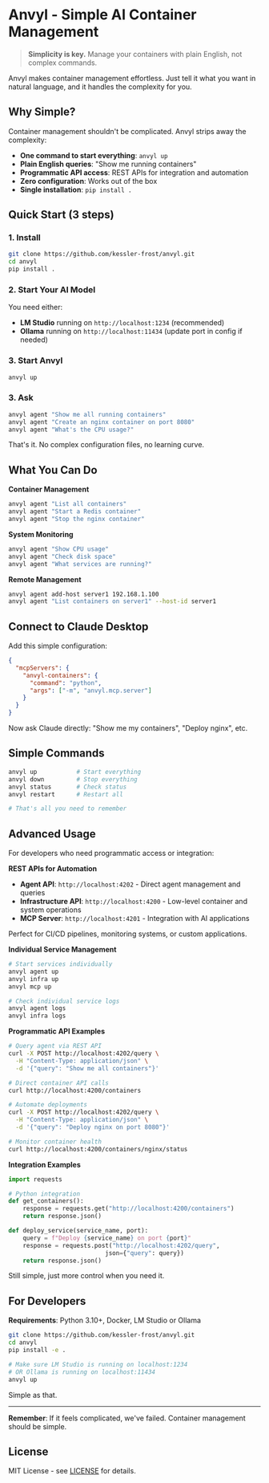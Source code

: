 # Anvyl - Simple AI Container Management

> **Simplicity is key.** Manage your containers with plain English, not complex commands.

Anvyl makes container management effortless. Just tell it what you want in natural language, and it handles the complexity for you.

## Why Simple?

Container management shouldn't be complicated. Anvyl strips away the complexity:

- **One command to start everything**: `anvyl up`
- **Plain English queries**: "Show me running containers"
- **Programmatic API access**: REST APIs for integration and automation
- **Zero configuration**: Works out of the box
- **Single installation**: `pip install .`

## Quick Start (3 steps)

### 1. Install
```bash
git clone https://github.com/kessler-frost/anvyl.git
cd anvyl
pip install .
```

### 2. Start Your AI Model
You need either:
- **LM Studio** running on `http://localhost:1234` (recommended)
- **Ollama** running on `http://localhost:11434` (update port in config if needed)

### 3. Start Anvyl
```bash
anvyl up
```

### 3. Ask
```bash
anvyl agent "Show me all running containers"
anvyl agent "Create an nginx container on port 8080"
anvyl agent "What's the CPU usage?"
```

That's it. No complex configuration files, no learning curve.

## What You Can Do

**Container Management**
```bash
anvyl agent "List all containers"
anvyl agent "Start a Redis container"
anvyl agent "Stop the nginx container"
```

**System Monitoring**
```bash
anvyl agent "Show CPU usage"
anvyl agent "Check disk space"
anvyl agent "What services are running?"
```

**Remote Management**
```bash
anvyl agent add-host server1 192.168.1.100
anvyl agent "List containers on server1" --host-id server1
```

## Connect to Claude Desktop

Add this simple configuration:

```json
{
  "mcpServers": {
    "anvyl-containers": {
      "command": "python",
      "args": ["-m", "anvyl.mcp.server"]
    }
  }
}
```

Now ask Claude directly: "Show me my containers", "Deploy nginx", etc.

## Simple Commands

```bash
anvyl up           # Start everything
anvyl down         # Stop everything  
anvyl status       # Check status
anvyl restart      # Restart all

# That's all you need to remember
```

## Advanced Usage

For developers who need programmatic access or integration:

**REST APIs for Automation**
- **Agent API**: `http://localhost:4202` - Direct agent management and queries
- **Infrastructure API**: `http://localhost:4200` - Low-level container and system operations
- **MCP Server**: `http://localhost:4201` - Integration with AI applications

Perfect for CI/CD pipelines, monitoring systems, or custom applications.

**Individual Service Management**
```bash
# Start services individually
anvyl agent up
anvyl infra up  
anvyl mcp up

# Check individual service logs
anvyl agent logs
anvyl infra logs
```

**Programmatic API Examples**
```bash
# Query agent via REST API
curl -X POST http://localhost:4202/query \
  -H "Content-Type: application/json" \
  -d '{"query": "Show me all containers"}'

# Direct container API calls
curl http://localhost:4200/containers

# Automate deployments
curl -X POST http://localhost:4202/query \
  -H "Content-Type: application/json" \
  -d '{"query": "Deploy nginx on port 8080"}'

# Monitor container health
curl http://localhost:4200/containers/nginx/status
```

**Integration Examples**
```python
import requests

# Python integration
def get_containers():
    response = requests.get("http://localhost:4200/containers")
    return response.json()

def deploy_service(service_name, port):
    query = f"Deploy {service_name} on port {port}"
    response = requests.post("http://localhost:4202/query", 
                           json={"query": query})
    return response.json()
```

Still simple, just more control when you need it.

## For Developers

**Requirements**: Python 3.10+, Docker, LM Studio or Ollama

```bash
git clone https://github.com/kessler-frost/anvyl.git
cd anvyl
pip install -e .

# Make sure LM Studio is running on localhost:1234
# OR Ollama is running on localhost:11434
anvyl up
```

Simple as that.

---

**Remember**: If it feels complicated, we've failed. Container management should be simple.

## License

MIT License - see [LICENSE](LICENSE) for details.
